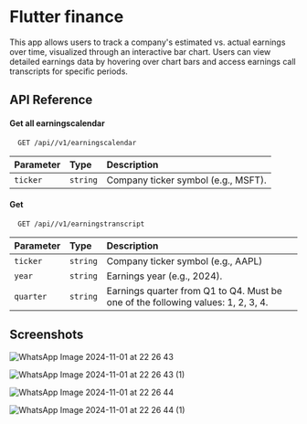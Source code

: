 
# Flutter finance

This app allows users to track a company's estimated vs. actual earnings over time, visualized through an interactive bar chart. Users can view detailed earnings data by hovering over chart bars and access earnings call transcripts for specific periods.


## API Reference

#### Get all earningscalendar

```http
  GET /api//v1/earningscalendar
```

| Parameter | Type     | Description                |
| :-------- | :------- | :------------------------- |
| `ticker` | `string` | Company ticker symbol (e.g., MSFT). |

#### Get 

```http
  GET /api//v1/earningstranscript 
```

| Parameter | Type     | Description                       |
| :-------- | :------- | :-------------------------------- |
| `ticker`      | `string` | Company ticker symbol (e.g., AAPL)|
| `year`      | `string` | Earnings year (e.g., 2024).|
| `quarter`      | `string` | Earnings quarter from Q1 to Q4. Must be one of the following values: 1, 2, 3, 4.|

## Screenshots

![WhatsApp Image 2024-11-01 at 22 26 43](https://github.com/user-attachments/assets/7a16f41c-9d28-4f9a-a477-e3944afe6241)

![WhatsApp Image 2024-11-01 at 22 26 43 (1)](https://github.com/user-attachments/assets/98497749-f735-467b-b86f-e0e11a70d777)

![WhatsApp Image 2024-11-01 at 22 26 44](https://github.com/user-attachments/assets/5810edd7-9612-4ee5-a384-4e34a5263677)

![WhatsApp Image 2024-11-01 at 22 26 44 (1)](https://github.com/user-attachments/assets/cd61f5bd-658a-46ab-9ee3-3d40f166ce11)

